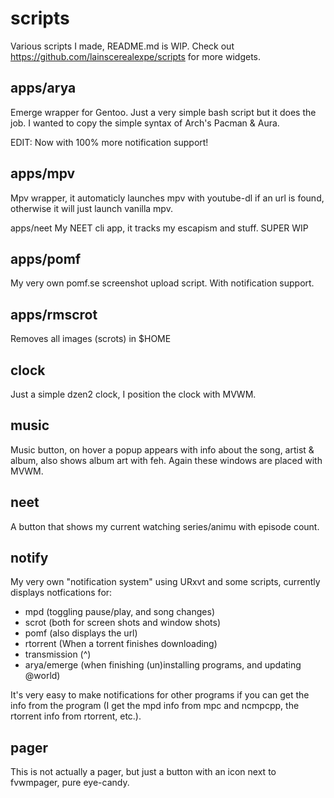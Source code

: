 scripts
=======

Various scripts I made, README.md is WIP. Check out https://github.com/lainscerealexpe/scripts for more widgets.

apps/arya
---------
Emerge wrapper for Gentoo. Just a very simple bash script but it does the job. I wanted to copy the simple syntax of Arch's Pacman & Aura.

EDIT: Now with 100% more notification support!

apps/mpv
---------
Mpv wrapper, it automaticly launches mpv with youtube-dl if an url is found, otherwise it will just launch vanilla mpv.

apps/neet
My NEET cli app, it tracks my escapism and stuff. SUPER WIP

apps/pomf
---------
My very own pomf.se screenshot upload script. With notification support.

apps/rmscrot
---------
Removes all images (scrots) in $HOME

clock
-----
Just a simple dzen2 clock, I position the clock with MVWM.

music
-----
Music button, on hover a popup appears with info about the song, artist & album, also shows album art with feh. Again these windows are placed with MVWM.

neet
----
A button that shows my current watching series/animu with episode count.

notify
------
My very own "notification system" using URxvt and some scripts, currently displays notfications for:

* mpd (toggling pause/play, and song changes)
* scrot (both for screen shots and window shots)
* pomf (also displays the url)
* rtorrent (When a torrent finishes downloading)
* transmission (^)
* arya/emerge (when finishing (un)installing programs, and updating @world)

It's very easy to make notifications for other programs if you can get the info from the program (I get the mpd info from mpc and ncmpcpp, the rtorrent info from rtorrent, etc.).

pager
-----
This is not actually a pager, but just a button with an icon next to fvwmpager, pure eye-candy.
